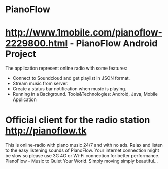 PianoFlow
=========

http://www.1mobile.com/pianoflow-2229800.html - PianoFlow Android Project
=========
The application represent online radio with some features:
- Connect to Soundcloud and get playlist in JSON format.
- Stream music from server.
- Create a status bar notification when music is playing.
- Running in a Background.
Tools&Technologies: Android, Java, Mobile Application

Official client for the radio station http://pianoflow.tk
=========
This is online-radio with piano music 24/7 and with no ads. Relax and listen to the easy listening sounds of PianoFlow.
Your internet connection might be slow so please use 3G 4G or Wi-Fi connection for better performance.
PianoFlow - Music to Quiet Your World. Simply moving simply beautiful...
